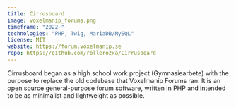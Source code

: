 ```yaml
---
title: Cirrusboard
image: voxelmanip_forums.png
timeframe: "2022-"
technologies: "PHP, Twig, MariaDB/MySQL"
license: MIT
website: https://forum.voxelmanip.se
repo: https://github.com/rollerozxa/Cirrusboard
---
```


Cirrusboard began as a high school work project (Gymnasiearbete) with the purpose to replace the old codebase that Voxelmanip Forums ran. It is an open source general-purpose forum software, written in PHP and intended to be as minimalist and lightweight as possible.
